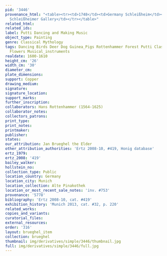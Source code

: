 ```yaml
---
pid: '3446'
provenance_html: "<table><tr><td>1748</td><td>Germany Schleißheim</td><td>From the
  Schleißheimer Gallery</td></tr></table>"
related_html: 
related_ids: 
label: Putti Dancing and Making Music
object_type: Painting
genre: Classical Mythology
tags: Dancing Birds Deer Dog Guinea_Pigs Rottenhammer Forest Putti Classical Landscape
  Flowers Musical_instruments
realdate: 1600-1610
height_cm: '26'
width_cm: '30'
diameter_cm: 
plate_dimensions: 
support: Copper
drawing_medium: 
signature: 
signature_location: 
support_marks: 
further_inscription: 
collaborators: Hans Rottenhammer (1564-1625)
collaborator_notes: 
collectors_patrons: 
print_type: 
print_notes: 
printmaker: 
publisher: 
states: 
our_attribution: Jan Brueghel the Elder
other_attribution_authorities: 'Ertz 2008-10, #419, Honig database'
ertz_1979: 
ertz_2008: '419'
bailey_walker: 
hollstein_no: 
collection_type: Public
location_country: Germany
location_city: Munich
location_collection: Alte Pinakothek
location_or_most_recent_sale_notes: 'inv. #753'
provenance: '5778'
bibliography: 'Ertz 2008-10, cat. #419'
exhibition_history: 'Munich 2013, cat. #32, p. 220'
related_works: 
copies_and_variants: 
curatorial_files: 
external_resources: 
order: '316'
layout: brueghel_item
collection: brueghel
thumbnail: img/derivatives/simple/3446/thumbnail.jpg
full: img/derivatives/simple/3446/full.jpg
---
```

